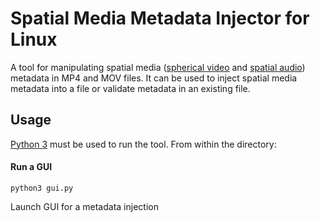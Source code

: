 # Spatial Media Metadata Injector for Linux

A tool for manipulating spatial media 
([spherical video](../docs/spherical-video-rfc.md) and
[spatial audio](../docs/spatial-audio-rfc.md)) metadata in MP4 and MOV files.
It can be used to inject spatial media metadata into a file or validate metadata
in an existing file.

## Usage

[Python 3](https://www.python.org/downloads/) must be used to run the tool.
From within the directory:

#### Run a GUI

    python3 gui.py

Launch GUI for a metadata injection
